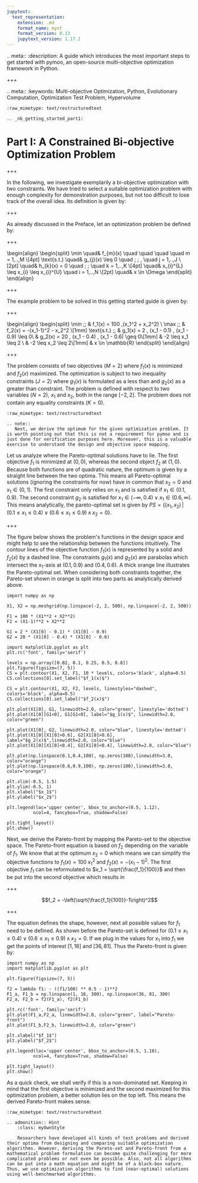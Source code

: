 ```yaml
---
jupytext:
  text_representation:
    extension: .md
    format_name: myst
    format_version: 0.13
    jupytext_version: 1.17.1
---
```


.. meta::
   :description: A guide which introduces the most important steps to get started with pymoo, an open-source multi-objective optimization framework in Python.

+++

.. meta::
   :keywords: Multi-objective Optimization, Python, Evolutionary Computation, Optimization Test Problem, Hypervolume

```{raw-cell}
:raw_mimetype: text/restructuredtext

.. _nb_getting_started_part1:
```

# Part I: A Constrained Bi-objective Optimization Problem

+++

In the following, we investigate exemplarily a bi-objective optimization with two constraints. 
We have tried to select a suitable optimization problem with enough complexity for demonstration purposes, but not too difficult to lose track of the overall idea. Its definition is given by:

+++

As already discussed in the Preface, let an optimization problem be defined by:

+++

\begin{align}
\begin{split}
\min \quad& f_{m}(x) \quad \quad \quad \quad m = 1,..,M  \\[4pt]
\text{s.t.}   \quad& g_{j}(x) \leq 0  \quad \; \; \,  \quad j = 1,..,J \\[2pt]
\quad& h_{k}(x) = 0        \quad  \; \; \quad k = 1,..,K \\[4pt]
\quad& x_{i}^{L} \leq x_{i} \leq x_{i}^{U}  \quad i = 1,..,N \\[2pt]
\quad& x \in \Omega
\end{split}
\end{align}

+++

The example problem to be solved in this getting started guide is given by:

+++

\begin{align} 
\begin{split}
\min \;\; & f_1(x) = 100 \,(x_1^2 + x_2^2) \\ 
\max \;\; & f_2(x) = -(x_1-1)^2 - x_2^2 \\[1mm]
\text{s.t.} \;\; & g_1(x) = 2 \, (x_1 - 0.1) \, (x_1 - 0.9) \leq 0\\ 
& g_2(x) = 20 \, (x_1 - 0.4) \, (x_1 - 0.6) \geq 0\\[1mm] 
& -2 \leq x_1 \leq 2 \\
& -2 \leq x_2 \leq 2\\[1mm] 
& x \in \mathbb{R}
\end{split}
\end{align}

+++

The problem consists of two objectives ($M=2$) where $f_1(x)$ is minimized and $f_2(x)$ maximized. The optimization is subject to two inequality constraints ($J=2$) where $g_1(x)$ is formulated as a less than and $g_2(x)$ as a greater than constraint. The problem is defined with respect to two variables ($N=2$), $x_1$ and $x_2$, both in the range $[-2,2]$. The problem does not contain any equality constraints ($K=0$). 

```{raw-cell}
:raw_mimetype: text/restructuredtext

.. note::
   Next, we derive the optimum for the given optimization problem. It is worth pointing out that this is not a requirement for pymoo and is just done for verification purposes here. Moreover, this is a valuable exercise to understand the design and objective space mapping.
```

Let us analyze where the Pareto-optimal solutions have to lie. The first objective $f_1$ is minimized at $(0,0)$, whereas the second object $f_2$ at $(1, 0)$. Because both functions are of quadratic nature, the optimum is given by a straight line between the two optima. This means all Pareto-optimal solutions (ignoring the constraints for now) have in common that $x_2=0$ and $x_1 \in (0,1)$. The first constraint only relies on $x_1$ and is satisfied if $x_1 \in (0.1,0.9)$. The second constraint $g_2$ is satisfied for $x_1 \in (-\infty,0.4) \lor x_1 \in (0.6,\infty)$.
This means analytically, the pareto-optimal set is  given by $PS = \{(x_1, x_2) \,|\, (0.1 \leq x_1 \leq 0.4) \lor (0.6 \leq x_1 \leq 0.9) \, \land \, x_2 = 0\}$. 

+++

The figure below shows the problem's functions in the design space and might help to see the relationship between the functions intuitively. The contour lines of the objective function $f_1(x)$ is represented by a solid and $f_2(x)$ by a dashed line. The constraints $g_1(x)$ and $g_2(x)$ are parabolas which intersect the $x_1$-axis at $(0.1, 0.9)$ and $(0.4, 0.6)$. A thick orange line illustrates the Pareto-optimal set. When considering both constraints together, the Pareto-set shown in orange is split into two parts as analytically derived above.

```{code-cell} ipython3
import numpy as np

X1, X2 = np.meshgrid(np.linspace(-2, 2, 500), np.linspace(-2, 2, 500))

F1 = 100 * (X1**2 + X2**2)
F2 = (X1-1)**2 + X2**2

G1 = 2 * (X1[0] - 0.1) * (X1[0] - 0.9)
G2 = 20 * (X1[0] - 0.4) * (X1[0] - 0.6)

import matplotlib.pyplot as plt
plt.rc('font', family='serif')

levels = np.array([0.02, 0.1, 0.25, 0.5, 0.8])
plt.figure(figsize=(7, 5))
CS = plt.contour(X1, X2, F1, 10 * levels, colors='black', alpha=0.5)
CS.collections[0].set_label("$f_1(x)$")

CS = plt.contour(X1, X2, F2, levels, linestyles="dashed", colors='black', alpha=0.5)
CS.collections[0].set_label("$f_2(x)$")

plt.plot(X1[0], G1, linewidth=2.0, color="green", linestyle='dotted')
plt.plot(X1[0][G1<0], G1[G1<0], label="$g_1(x)$", linewidth=2.0, color="green")

plt.plot(X1[0], G2, linewidth=2.0, color="blue", linestyle='dotted')
plt.plot(X1[0][X1[0]>0.6], G2[X1[0]>0.6], label="$g_2(x)$",linewidth=2.0, color="blue")
plt.plot(X1[0][X1[0]<0.4], G2[X1[0]<0.4], linewidth=2.0, color="blue")

plt.plot(np.linspace(0.1,0.4,100), np.zeros(100),linewidth=3.0, color="orange")
plt.plot(np.linspace(0.6,0.9,100), np.zeros(100),linewidth=3.0, color="orange")

plt.xlim(-0.5, 1.5)
plt.ylim(-0.5, 1)
plt.xlabel("$x_1$")
plt.ylabel("$x_2$")

plt.legend(loc='upper center', bbox_to_anchor=(0.5, 1.12),
          ncol=4, fancybox=True, shadow=False)

plt.tight_layout()
plt.show()
```

Next, we derive the Pareto-front by mapping the Pareto-set to the objective space. The Pareto-front equation is based on $f_2$ depending on the variable of $f_1$. We know that at the optimum $x_2=0$ which means we can simplify the objective functions to $f_1(x) = 100 \; x_1^2$ and $f_2(x) = -(x_1-1)^2$. The first objective $f_1$ can be reformulated to $x_1 = \sqrt{\frac{f_1}{100}}$ and then be put into the second objective which results in

+++

$$f_2 = -\left(\sqrt{\frac{f_1}{100}}-1\right)^2$$

+++

The equation defines the shape, however, next all possible values for $f_1$ need to be defined. As shown before the Pareto-set is defined for $(0.1 \leq x_1 \leq 0.4) \lor (0.6 \leq x_1 \leq 0.9) \, \land \, x_2 = 0$.
If we plug in the values for $x_1$ into $f_1$ we get the points of interest $[1,16]$ and $[36,81]$.
Thus the Pareto-front is given by:

```{code-cell} ipython3
import numpy as np
import matplotlib.pyplot as plt

plt.figure(figsize=(7, 5))

f2 = lambda f1: - ((f1/100) ** 0.5 - 1)**2
F1_a, F1_b = np.linspace(1, 16, 300), np.linspace(36, 81, 300)
F2_a, F2_b = f2(F1_a), f2(F1_b)

plt.rc('font', family='serif')
plt.plot(F1_a,F2_a, linewidth=2.0, color="green", label="Pareto-front")
plt.plot(F1_b,F2_b, linewidth=2.0, color="green")

plt.xlabel("$f_1$")
plt.ylabel("$f_2$")

plt.legend(loc='upper center', bbox_to_anchor=(0.5, 1.10),
          ncol=4, fancybox=True, shadow=False)

plt.tight_layout()
plt.show()
```

As a quick check, we shall verify if this is a non-dominated set. Keeping in mind that the first objective is minimized and the second maximized for this optimization problem, a better solution lies on the top left. This means the derived Pareto-front makes sense. 

```{raw-cell}
:raw_mimetype: text/restructuredtext

.. admonition:: Hint
    :class: myOwnStyle

    Researchers have developed all kinds of test problems and derived their optima from designing and comparing suitable optimization algorithms. However, deriving the Pareto-set and Pareto-front from a mathematical problem formulation can become quite challenging for more complicated problems or not even be possible. Also, not all algorithms can be put into a math equation and might be of a black-box nature. Thus, we use optimization algorithms to find (near-optimal) solutions using well-benchmarked algorithms. 
```
